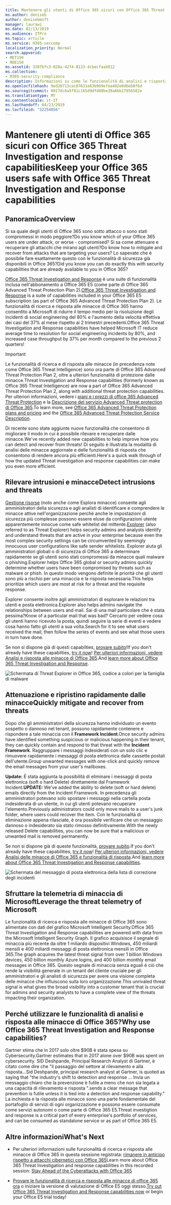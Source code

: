```yaml
---
title: Mantenere gli utenti di Office 365 sicuri con Office 365 Threat Investigation and response capabilities
ms.author: deniseb
author: denisebmsft
manager: laurawi
ms.date: 02/13/2019
ms.audience: ITPro
ms.topic: article
ms.service: O365-seccomp
localization_priority: Normal
search.appverid:
- MET150
- MOE150
ms.assetid: 3387bfc3-028a-42f4-8133-4cbecfaab812
ms.collection:
- M365-security-compliance
description: Informazioni su come le funzionalità di analisi e risposta alle minacce di Office 365 consentono all'organizzazione di rilevare intrusioni e minacce e di attenuare e recuperare rapidamente le minacce.
ms.openlocfilehash: 9ed20713cac07631e63b969efea402e8dbeb8f6d
ms.sourcegitcommit: 0017dc6a5f81c165d9dfd88be39a6bb17856582e
ms.translationtype: MT
ms.contentlocale: it-IT
ms.lasthandoff: 04/23/2019
ms.locfileid: "32254056"
---
```

# <a name="keep-your-office-365-users-safe-with-office-365-threat-investigation-and-response-capabilities"></a><span data-ttu-id="b3949-103">Mantenere gli utenti di Office 365 sicuri con Office 365 Threat Investigation and response capabilities</span><span class="sxs-lookup"><span data-stu-id="b3949-103">Keep your Office 365 users safe with Office 365 Threat Investigation and Response capabilities</span></span>

## <a name="overview"></a><span data-ttu-id="b3949-104">Panoramica</span><span class="sxs-lookup"><span data-stu-id="b3949-104">Overview</span></span>

<span data-ttu-id="b3949-105">Si sa quale degli utenti di Office 365 sono sotto attacco o sono stati compromessi in modo peggiore?</span><span class="sxs-lookup"><span data-stu-id="b3949-105">Do you know which of your Office 365 users are under attack, or worse - compromised?</span></span> <span data-ttu-id="b3949-106">Si sa come attenuare e recuperare gli attacchi che mirano agli utenti?</span><span class="sxs-lookup"><span data-stu-id="b3949-106">Do know how to mitigate and recover from attacks that are targeting your users?</span></span> <span data-ttu-id="b3949-107">Lo sapevate che è possibile fare esattamente questo con le funzionalità di sicurezza già disponibili in Office 365?</span><span class="sxs-lookup"><span data-stu-id="b3949-107">Did you know you can do exactly this with security capabilities that are already available to you in Office 365?</span></span> 
  
<span data-ttu-id="b3949-108">[Office 365 Threat Investigation and Response](office-365-ti.md) è una suite di funzionalità inclusa nell'abbonamento a Office 365 E5 (come parte di Office 365 Advanced Threat Protection Plan 2).</span><span class="sxs-lookup"><span data-stu-id="b3949-108">[Office 365 Threat Investigation and Response](office-365-ti.md) is a suite of capabilities included in your Office 365 E5 subscription (as part of Office 365 Advanced Threat Protection Plan 2).</span></span> <span data-ttu-id="b3949-109">Le funzionalità di ricerca e risposta alle minacce di Office 365 hanno consentito a Microsoft di ridurre il tempo medio per la risoluzione degli incidenti di social engineering del 80% e l'aumento della velocità effettiva dei casi del 37% al mese rispetto ai 2 trimestri precedenti.</span><span class="sxs-lookup"><span data-stu-id="b3949-109">Office 365 Threat Investigation and Response capabilities have helped Microsoft IT reduce average time to resolution for social engineering incidents by 80%, and increased case throughput by 37% per month compared to the previous 2 quarters!</span></span> 

> [!IMPORTANT]
> <span data-ttu-id="b3949-110">Le funzionalità di ricerca e di risposta alle minacce (in precedenza note come Office 365 Threat Intelligence) sono ora parte di Office 365 Advanced Threat Protection Plan 2, oltre a ulteriori funzionalità di protezione dalle minacce.</span><span class="sxs-lookup"><span data-stu-id="b3949-110">Threat Investigation and Response capabilities (formerly known as Office 365 Threat Intelligence) are now a part of Office 365 Advanced Threat Protection Plan 2, along with additional threat protection capabilities.</span></span> <span data-ttu-id="b3949-111">Per ulteriori informazioni, vedere i [piani e i prezzi di office 365 Advanced Threat Protection](https://products.office.com/exchange/advance-threat-protection) e la [Descrizione del servizio Advanced Threat protection di Office 365](https://docs.microsoft.com/office365/servicedescriptions/office-365-advanced-threat-protection-service-description).</span><span class="sxs-lookup"><span data-stu-id="b3949-111">To learn more, see [Office 365 Advanced Threat Protection plans and pricing](https://products.office.com/exchange/advance-threat-protection) and the [Office 365 Advanced Threat Protection Service Description](https://docs.microsoft.com/office365/servicedescriptions/office-365-advanced-threat-protection-service-description).</span></span>
  
<span data-ttu-id="b3949-112">Di recente sono state aggiunte nuove funzionalità che consentono di migliorare il modo in cui è possibile rilevare e recuperare dalle minacce.</span><span class="sxs-lookup"><span data-stu-id="b3949-112">We've recently added new capabilities to help improve how you can detect and recover from threats!</span></span> <span data-ttu-id="b3949-113">Di seguito è illustrata la modalità di analisi delle minacce aggiornate e delle funzionalità di risposta che consentono di rendere ancora più efficienti.</span><span class="sxs-lookup"><span data-stu-id="b3949-113">Here's a quick walk through of how the updated Threat investigation and response capabilities can make you even more efficient.</span></span>
  
## <a name="detect-intrusions-and-threats"></a><span data-ttu-id="b3949-114">Rilevare intrusioni e minacce</span><span class="sxs-lookup"><span data-stu-id="b3949-114">Detect intrusions and threats</span></span>

<span data-ttu-id="b3949-115">[Gestione risorse](use-explorer-in-security-and-compliance.md) (noto anche come Esplora minacce) consente agli amministratori della sicurezza e agli analisti di identificare e comprendere le minacce attive nell'organizzazione perché anche le impostazioni di sicurezza più complesse possono essere eluse da configurazioni utente apparentemente innocue come safe whitelist del mittente.</span><span class="sxs-lookup"><span data-stu-id="b3949-115">[Explorer](use-explorer-in-security-and-compliance.md) (also referred to as Threat Explorer) helps security admins and analysts identify and understand threats that are active in your enterprise because even the most complex security settings can be circumvented by seemingly innocuous user configurations like safe sender whitelists.</span></span> <span data-ttu-id="b3949-116">Explorer aiuta gli amministratori globali o di sicurezza di Office 365 a determinare rapidamente se gli utenti sono stati compromessi da minacce quali malware o phishing.</span><span class="sxs-lookup"><span data-stu-id="b3949-116">Explorer helps Office 365 global or security admins quickly determine whether users have been compromised by threats such as malware or phish.</span></span> <span data-ttu-id="b3949-117">In questo modo vengono definite le priorità che gli utenti sono più a rischio per una minaccia e la risposta necessaria.</span><span class="sxs-lookup"><span data-stu-id="b3949-117">This helps prioritize which users are most at risk for a threat and the requisite response.</span></span> 
  
<span data-ttu-id="b3949-118">Explorer consente inoltre agli amministratori di esplorare le relazioni tra utenti e posta elettronica.</span><span class="sxs-lookup"><span data-stu-id="b3949-118">Explorer also helps admins navigate the relationships between users and mail.</span></span> <span data-ttu-id="b3949-119">Sai di una mail particolare che è stata pessima?</span><span class="sxs-lookup"><span data-stu-id="b3949-119">Know of a particular mail that was bad?</span></span> <span data-ttu-id="b3949-120">Cercarlo per vedere cosa gli utenti hanno ricevuto la posta, quindi seguire la serie di eventi e vedere cosa hanno fatto gli utenti a sua volta.</span><span class="sxs-lookup"><span data-stu-id="b3949-120">Search for it to see what users received the mail, then follow the series of events and see what those users in turn have done.</span></span>

<span data-ttu-id="b3949-121">Se non si dispone già di questi capabilties, [provare subito](https://aka.ms/tryo365threatintel3)!</span><span class="sxs-lookup"><span data-stu-id="b3949-121">If you don't already have these capabilties, [try it now](https://aka.ms/tryo365threatintel3)!</span></span> <span data-ttu-id="b3949-122">[Per ulteriori informazioni, vedere Analisi e risposta alle minacce di Office 365](https://aka.ms/readmoreabouto365threatintel).</span><span class="sxs-lookup"><span data-stu-id="b3949-122">And [learn more about Office 365 Threat Investigation and Response](https://aka.ms/readmoreabouto365threatintel).</span></span>
  
![Schermata di Threat Explorer in Office 365, codice a colori per la famiglia di malware](media/591338dd-252a-437d-b5f2-87aa42e74b0c.png)
  
## <a name="quickly-mitigate-and-recover-from-threats"></a><span data-ttu-id="b3949-124">Attenuazione e ripristino rapidamente dalle minacce</span><span class="sxs-lookup"><span data-stu-id="b3949-124">Quickly mitigate and recover from threats</span></span>

<span data-ttu-id="b3949-125">Dopo che gli amministratori della sicurezza hanno individuato un evento sospetto o dannoso nel tenant, possono rapidamente contenere e rispondere a tale minaccia con il **Framework Incident**.</span><span class="sxs-lookup"><span data-stu-id="b3949-125">Once security admins have identified something suspicious or malicious happening in their tenant, they can quickly contain and respond to that threat with the **Incident Framework**.</span></span> <span data-ttu-id="b3949-126">Raggruppare i messaggi indesiderati con un solo clic e rimuovere rapidamente i messaggi di posta elettronica dalle cassette postali dell'utente.</span><span class="sxs-lookup"><span data-stu-id="b3949-126">Group unwanted messages with one-click and quickly remove the email messages from your user's mailboxes.</span></span> 
  
 <span data-ttu-id="b3949-127">**Update:** È stata aggiunta la possibilità di eliminare i messaggi di posta elettronica (soft o hard Delete) direttamente dal Framework Incident.</span><span class="sxs-lookup"><span data-stu-id="b3949-127">**UPDATE:** We've added the ability to delete (soft or hard delete) emails directly from the Incident Framework.</span></span> <span data-ttu-id="b3949-128">In precedenza gli amministratori potevano solo spostare i messaggi nella cartella posta indesiderata di un utente, in cui gli utenti potevano recuperare l'elemento.</span><span class="sxs-lookup"><span data-stu-id="b3949-128">Previously administrators could only move mails to a user's junk folder, where users could recover the item.</span></span> <span data-ttu-id="b3949-129">Con le funzionalità di eliminazione appena rilasciate, è ora possibile verificare che un messaggio dannoso o indesiderato sia stato rimosso definitivamente.</span><span class="sxs-lookup"><span data-stu-id="b3949-129">With the newly released Delete capabilities, you can now be sure that a malicious or unwanted mail is removed permanently.</span></span> 
  
<span data-ttu-id="b3949-130">Se non si dispone già di queste funzionalità, [provare subito](https://aka.ms/tryo365threatintel3).</span><span class="sxs-lookup"><span data-stu-id="b3949-130">If you don't already have these capabilities, [try it now](https://aka.ms/tryo365threatintel3)!</span></span> <span data-ttu-id="b3949-131">[Per ulteriori informazioni, vedere Analisi delle minacce di Office 365 e funzionalità di risposta](https://aka.ms/readmoreabouto365threatintel).</span><span class="sxs-lookup"><span data-stu-id="b3949-131">And [learn more about Office 365 Threat Investigation and Response capabilities](https://aka.ms/readmoreabouto365threatintel).</span></span>
  
![Schermata del messaggio di posta elettronica della lista di correzione degli incidenti](media/9d8452d3-d8d2-4b26-81f9-76396e08dd17.png)
  
## <a name="leverage-the-threat-telemetry-of-microsoft"></a><span data-ttu-id="b3949-133">Sfruttare la telemetria di minaccia di Microsoft</span><span class="sxs-lookup"><span data-stu-id="b3949-133">Leverage the threat telemetry of Microsoft</span></span>

<span data-ttu-id="b3949-134">Le funzionalità di ricerca e risposta alle minacce di Office 365 sono alimentate con dati del grafico Microsoft Intelligent Security.</span><span class="sxs-lookup"><span data-stu-id="b3949-134">Office 365 Threat Investigation and Response capabilities are powered with data from the Microsoft Intelligent Security Graph.</span></span> <span data-ttu-id="b3949-135">Il grafico acquisisce il segnale di minaccia più recente da oltre 1 miliardo dispositivi Windows, 450 miliardi mensili e 400 miliardi messaggi di posta elettronica mensili in Office 365.</span><span class="sxs-lookup"><span data-stu-id="b3949-135">The graph acquires the latest threat signal from over 1 billion Windows devices, 450 billion monthly Azure logins, and 400 billion monthly email messages in Office 365.</span></span> <span data-ttu-id="b3949-136">Questo segnale di minaccia senza eguali è ciò che rende la visibilità generale in un tenant del cliente cruciale per gli amministratori e gli analisti di sicurezza per avere una visione completa delle minacce che influiscono sulla loro organizzazione.</span><span class="sxs-lookup"><span data-stu-id="b3949-136">This unrivaled threat signal is what gives the broad visibility into a customer tenant that is crucial for admins and security analysts to have a complete view of the threats impacting their organization.</span></span> 
  
   
## <a name="why-use-office-365-threat-investigation-and-response-capabilities"></a><span data-ttu-id="b3949-137">Perché utilizzare le funzionalità di analisi e risposta alle minacce di Office 365?</span><span class="sxs-lookup"><span data-stu-id="b3949-137">Why use Office 365 Threat Investigation and Response capabilities?</span></span>

<span data-ttu-id="b3949-138">Gartner stima che in 2017 solo oltre $90B è stata spesa su Cybersecurity.</span><span class="sxs-lookup"><span data-stu-id="b3949-138">Gartner estimates that in 2017 alone over $90B was spent on cybersecurity.</span></span> <span data-ttu-id="b3949-139">SID Deshpande, Principal Research Analyst di Gartner, è citato come dire che "il passaggio del settore al rilevamento e alla risposta...</span><span class="sxs-lookup"><span data-stu-id="b3949-139">Sid Deshpande, principal research analyst at Gartner, is quoted as saying that "the industry's shift to detection and response …</span></span> <span data-ttu-id="b3949-140">Invia un messaggio chiaro che la prevenzione è futile a meno che non sia legata a una capacità di rilevamento e risposta ".</span><span class="sxs-lookup"><span data-stu-id="b3949-140">sends a clear message that prevention is futile unless it is tied into a detection and response capability."</span></span> <span data-ttu-id="b3949-141">La inchiesta e la risposta alle minacce sono una parte fondamentale del portafoglio di servizi di ogni organizzazione e possono essere consumate come servizi autonomi o come parte di Office 365 E5.</span><span class="sxs-lookup"><span data-stu-id="b3949-141">Threat investigtion and response is a critical part of every enterprise's portfolio of services, and can be consumed as standalone service or as part of Office 365 E5.</span></span>
  
## <a name="whats-next"></a><span data-ttu-id="b3949-142">Altre informazioni</span><span class="sxs-lookup"><span data-stu-id="b3949-142">What's Next</span></span>

- <span data-ttu-id="b3949-143">Per ulteriori informazioni sulle funzionalità di ricerca e risposta alle minacce di Office 365 in questa sessione registrata: [rimanere in anticipo rispetto a attacchi cibernetici con Office 365](https://myignite.microsoft.com/videos/53723)</span><span class="sxs-lookup"><span data-stu-id="b3949-143">Learn more about Office 365 Threat Investigation and response capabilities  in this recorded session: [Stay Ahead of the Cyberattacks with Office 365](https://myignite.microsoft.com/videos/53723)</span></span>
    
- <span data-ttu-id="b3949-144">[Provare le funzionalità di ricerca e risposta alle minacce di office 365 ora](https://aka.ms/tryo365threatintel3) o iniziare la versione di valutazione di Office E5 oggi stesso.</span><span class="sxs-lookup"><span data-stu-id="b3949-144">[Try out Office 365 Threat Investigation and Response capabilities now](https://aka.ms/tryo365threatintel3) or begin your Office E5 trial today!</span></span> 
    

